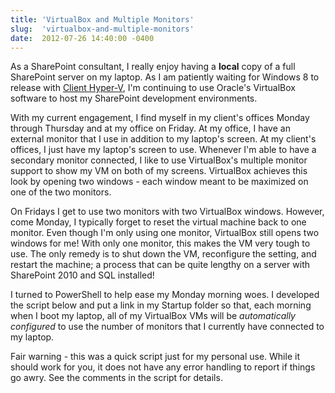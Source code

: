 ```yaml
---
title: 'VirtualBox and Multiple Monitors'
slug:  'virtualbox-and-multiple-monitors'
date:  2012-07-26 14:40:00 -0400
---
```


As a SharePoint consultant, I really enjoy having a **local** copy of a full SharePoint server on my laptop. As I am patiently waiting for Windows 8 to release with [Client Hyper-V](http://technet.microsoft.com/library/hh857623.aspx), I'm continuing to use Oracle's VirtualBox software to host my SharePoint development environments.

With my current engagement, I find myself in my client's offices Monday through Thursday and at my office on Friday. At my office, I have an external monitor that I use in addition to my laptop's screen. At my client's offices, I just have my laptop's screen to use. Whenever I'm able to have a secondary monitor connected, I like to use VirtualBox's multiple monitor support to show my VM on both of my screens. VirtualBox achieves this look by opening two windows - each window meant to be maximized on one of the two monitors.

On Fridays I get to use two monitors with two VirtualBox windows. However, come Monday, I typically forget to reset the virtual machine back to one monitor. Even though I'm only using one monitor, VirtualBox still opens two windows for me! With only one monitor, this makes the VM very tough to use. The only remedy is to shut down the VM, reconfigure the setting, and restart the machine; a process that can be quite lengthy on a server with SharePoint 2010 and SQL installed!

I turned to PowerShell to help ease my Monday morning woes. I developed the script below and put a link in my Startup folder so that, each morning when I boot my laptop, all of my VirtualBox VMs will be *automatically configured* to use the number of monitors that I currently have connected to my laptop.

Fair warning - this was a quick script just for my personal use. While it should work for you, it does not have any error handling to report if things go awry. See the comments in the script for details.

<script src="https://gist.github.com/smayes5/00df1d04a69f82bad17a.js"></script>
